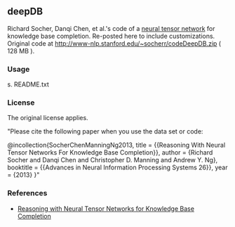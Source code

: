 ## deepDB

Richard Socher, Danqi Chen, et al.'s code of a [neural tensor network](http://www.socher.org/index.php/Main/ReasoningWithNeuralTensorNetworksForKnowledgeBaseCompletion) for knowledge base completion. Re-posted here to include customizations. Original code at http://www-nlp.stanford.edu/~socherr/codeDeepDB.zip ( 128 MB ).

### Usage

s. README.txt

### License

The original license applies.  

"Please cite the following paper when you use the data set or code:  

@incollection{SocherChenManningNg2013,
title = {{Reasoning With Neural Tensor Networks For Knowledge Base Completion}},
author = {Richard Socher and Danqi Chen and Christopher D. Manning and Andrew Y. Ng},
booktitle = {{Advances in Neural Information Processing Systems 26}},
year = {2013}
}"

### References

* [Reasoning with Neural Tensor Networks for Knowledge Base Completion](http://papers.nips.cc/paper/5028-reasoning-with-neural-tensor-networks-for-knowledge-base-completion)
